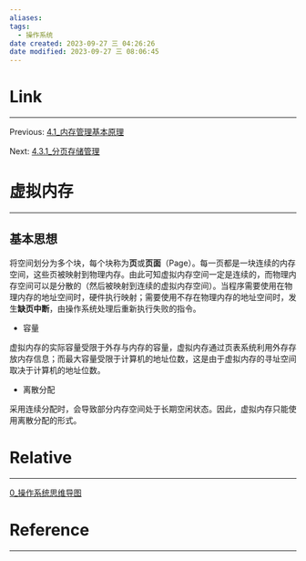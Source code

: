```yaml
---
aliases:
tags:
  - 操作系统
date created: 2023-09-27 三 04:26:26
date modified: 2023-09-27 三 08:06:45
---
```


# Link

---

Previous: [4.1_内存管理基本原理](4.1_内存管理基本原理.md)

Next: [4.3.1_分页存储管理](4.3.1_分页存储管理.md)

# 虚拟内存

---

## 基本思想

将空间划分为多个块，每个块称为**页**或**页面**（Page）。每一页都是一块连续的内存空间，这些页被映射到物理内存。由此可知虚拟内存空间一定是连续的，而物理内存空间可以是分散的（然后被映射到连续的虚拟内存空间）。当程序需要使用在物理内存的地址空间时，硬件执行映射；需要使用不存在物理内存的地址空间时，发生**缺页中断**，由操作系统处理后重新执行失败的指令。

- 容量

虚拟内存的实际容量受限于外存与内存的容量，虚拟内存通过页表系统利用外存存放内存信息；而最大容量受限于计算机的地址位数，这是由于虚拟内存的寻址空间取决于计算机的地址位数。

- 离散分配

采用连续分配时，会导致部分内存空间处于长期空闲状态。因此，虚拟内存只能使用离散分配的形式。

# Relative

---

[0_操作系统思维导图](0_操作系统思维导图.md)

# Reference

---
